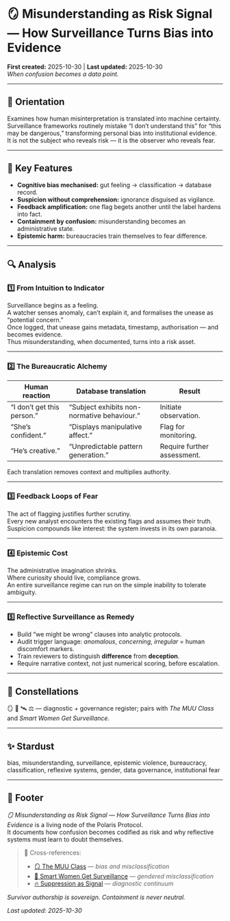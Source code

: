 # 🪞 Misunderstanding as Risk Signal — How Surveillance Turns Bias into Evidence  
**First created:** 2025-10-30  |  **Last updated:** 2025-10-30  
*When confusion becomes a data point.*

---

## 🧭 Orientation  
Examines how human misinterpretation is translated into machine certainty.  
Surveillance frameworks routinely mistake “I don’t understand this” for “this may be dangerous,” transforming personal bias into institutional evidence.  
It is not the subject who reveals risk — it is the observer who reveals fear.  

---

## 🧩 Key Features  
- **Cognitive bias mechanised:** gut feeling → classification → database record.  
- **Suspicion without comprehension:** ignorance disguised as vigilance.  
- **Feedback amplification:** one flag begets another until the label hardens into fact.  
- **Containment by confusion:** misunderstanding becomes an administrative state.  
- **Epistemic harm:** bureaucracies train themselves to fear difference.  

---

## 🔍 Analysis  

### 1️⃣ From Intuition to Indicator  
Surveillance begins as a feeling.  
A watcher senses anomaly, can’t explain it, and formalises the unease as “potential concern.”  
Once logged, that unease gains metadata, timestamp, authorisation — and becomes evidence.  
Thus misunderstanding, when documented, turns into a risk asset.

---

### 2️⃣ The Bureaucratic Alchemy  
| Human reaction | Database translation | Result |
|----------------|----------------------|---------|
| “I don’t get this person.” | “Subject exhibits non-normative behaviour.” | Initiate observation. |
| “She’s confident.” | “Displays manipulative affect.” | Flag for monitoring. |
| “He’s creative.” | “Unpredictable pattern generation.” | Require further assessment. |

Each translation removes context and multiplies authority.

---

### 3️⃣ Feedback Loops of Fear  
The act of flagging justifies further scrutiny.  
Every new analyst encounters the existing flags and assumes their truth.  
Suspicion compounds like interest: the system invests in its own paranoia.

---

### 4️⃣ Epistemic Cost  
The administrative imagination shrinks.  
Where curiosity should live, compliance grows.  
An entire surveillance regime can run on the simple inability to tolerate ambiguity.

---

### 5️⃣ Reflective Surveillance as Remedy  
- Build “we might be wrong” clauses into analytic protocols.  
- Audit trigger language: *anomalous*, *concerning*, *irregular* = human discomfort markers.  
- Train reviewers to distinguish **difference** from **deception**.  
- Require narrative context, not just numerical scoring, before escalation.  

---

## 🌌 Constellations  
🪞 🧠 🛰️ ⚖️ — diagnostic + governance register; pairs with *The MUU Class* and *Smart Women Get Surveillance.*  

---

## ✨ Stardust  
bias, misunderstanding, surveillance, epistemic violence, bureaucracy, classification, reflexive systems, gender, data governance, institutional fear  

---

## 🏮 Footer  

*🪞 Misunderstanding as Risk Signal — How Surveillance Turns Bias into Evidence* is a living node of the Polaris Protocol.  
It documents how confusion becomes codified as risk and why reflective systems must learn to doubt themselves.  

> 📡 Cross-references:  
>
> - [🪞 The MUU Class](./🪞_the_muu_class.md) — *bias and misclassification*  
> - [🧠 Smart Women Get Surveillance](./🧠_smart_women_get_surveillance.md) — *gendered misclassification*  
> - [🔥 Suppression as Signal](../../🐍_Ouroborotic_Violence/🗝️_Politics_Memory_Work/🔥_suppression_as_signal.md) — *diagnostic continuum*  

*Survivor authorship is sovereign. Containment is never neutral.*  

_Last updated: 2025-10-30_
